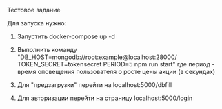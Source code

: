 Тестовое задание

Для запуска нужно:
1. Запустить docker-compose up -d
2. Выполнить команду "DB_HOST=mongodb://root:example@localhost:28000/ TOKEN_SECRET=tokensecret PERIOD=5 npm run start"
где период - время оповещения пользователя о росте цены акции (в секундах)

3. Для "предзагрузки" перейти на localhost:5000/dbfill

4. Для авторизации перейти на страницу localhost:5000/login